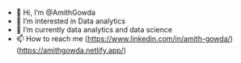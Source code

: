 - 👋 Hi, I’m @AmithGowda
- 👀 I’m interested in Data analytics
- 🌱 I’m currently data analytics and data science
- 📫 How to reach me
(https://www.linkedin.com/in/amith-gowda/)
(https://amithgowda.netlify.app/)
<!---
AmithGowda04/AmithGowda04 is a ✨ special ✨ repository because its `README.md` (this file) appears on your GitHub profile.
You can click the Preview link to take a look at your changes.
--->
